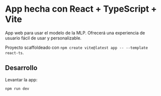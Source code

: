 # App hecha con React + TypeScript + Vite

App web para usar el modelo de la MLP.
Ofrecerá una experiencia de usuario fácil de usar y personalizable.

Proyecto scaffoldeado con `npm create vite@latest app -- --template react-ts`.

## Desarrollo

Levantar la app:

```bash
npm run dev
```
